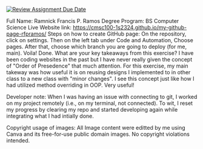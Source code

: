 [![Review Assignment Due Date](https://classroom.github.com/assets/deadline-readme-button-24ddc0f5d75046c5622901739e7c5dd533143b0c8e959d652212380cedb1ea36.svg)](https://classroom.github.com/a/Z0SN3ALX)


Full Name: Ramnick Francis P. Ramos
Degree Program: BS Computer Science
Live Website link: https://cmsc100-1s2324.github.io/my-github-page-rfpramos/
Steps on how to create GitHub page:
    On the repository, click on settings.
    Then on the left tab under Code and Automation, Choose pages.
    After that, choose which branch you are going to deploy (for me, main).
    Voila! Done.
What are your key takeaways from this exercise?
    I have been coding websites in the past but I have never really given the concept of "Order of Presedence" that much attention. For this exercise, my main takeway was how useful it is on reusing designs I implemented to in other class to a new class with "minor changes". I see this concept just like how I had utilized method overriding in OOP. Very useful!

Developer note: When I was having an issue with connecting to git, I worked on my project remotely (i.e., on my terminal, not connected). To wit, I reset my progress by clearing my repo and started developing again while integrating what I had intially done. 

Copyright usage of images: All Image content were editted by me using Canva and its free-for-use public domain images. No copyright violations intended.